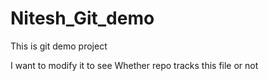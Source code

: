 # Nitesh_Git_demo
This is git demo project


I want to modify it to see Whether repo tracks this file or not

